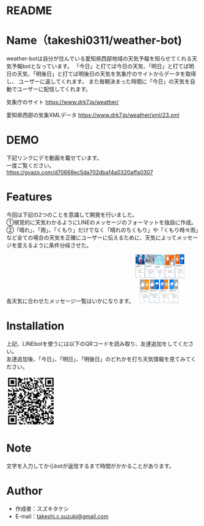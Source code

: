 # README

# Name（takeshi0311/weather-bot)
weather-botは自分が住んでいる愛知県西部地域の天気予報を知らせてくれる天気予報botとなっています。
「今日」と打てば今日の天気、「明日」と打てば明日の天気、「明後日」と打てば明後日の天気を気象庁のサイトからデータを取得し、
ユーザーに返してくれます。
また毎朝決まった時間に「今日」の天気を自動でユーザーに配信してくれます。
 
気象庁のサイト
https://www.drk7.jp/weather/

愛知県西部の気象XMLデータ
https://www.drk7.jp/weather/xml/23.xml

# DEMO
下記リンクにデモ動画を載せています。<br>
一度ご覧ください。<br>
 https://gyazo.com/d70668ec5da702dba14a0320affa0307
 
# Features
 今回は下記の2つのことを意識して開発を行いました。<br>
 ①視覚的に天気わかるようにLINEのメッセージのフォーマットを独自に作成。<br>
 ②「晴れ」、「雨」、「くもり」だけでなく「晴れのちくもり」や「くもり時々雨」など全ての場合の天気を正確にユーザーに伝えるために、天気によってメッセージを変えるように条件分岐させた。

各天気に合わせたメッセージ一覧はいかになります。
<img border="0" src="https://github.com/takeshi0311/weather-bot/blob/master/images/%E5%A4%A9%E6%B0%97%E4%B8%80%E8%A6%A7.png" width="128" height="128" alt="QRコード">
 
 
# Installation
 上記、LINEbotを使うには以下のQRコードを読み取り、友達追加をしてください。<br>
 友達追加後、「今日」、「明日」、「明後日」のどれかを打ち天気情報を見てみてください。<br><br>
 <img border="0" src="https://github.com/takeshi0311/weather-bot/blob/master/images/%E5%A4%A9%E6%B0%97%E4%BA%88%E5%A0%B1botQR.png" width="128" height="128" alt="QRコード">
 
# Note
 
文字を入力してからbotが返信するまで時間がかかることがあります。
 
# Author
 
* 作成者：スズキタケシ
* E-mail：takeshi.c.suzuki@gmail.com
 
